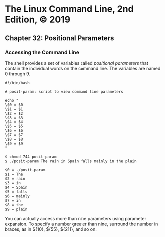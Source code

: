 # The Linux Command Line, 2nd Edition, © 2019

## Chapter 32: Positional Parameters

### Accessing the Command Line

The shell provides a set of variables called _positional parameters_ that contain the individual words on the command line. The variables are named 0 through 9.

```
#!/bin/bash

# posit-param: script to view command line parameters

echo "
\$0 = $0
\$1 = $1
\$2 = $2
\$3 = $3
\$4 = $4
\$5 = $5
\$6 = $6
\$7 = $7
\$8 = $8
\$9 = $9
"
```

```
$ chmod 744 posit-param
$ ./posit-param The rain in Spain falls mainly in the plain

$0 = ./posit-param
$1 = The
$2 = rain
$3 = in
$4 = Spain
$5 = falls
$6 = mainly
$7 = in
$8 = the
$9 = plain

```

You can actually access more than nine parameters using parameter expansion. To specify a number greater than nine, surround the number in braces, as in ${10}, ${55}, ${211}, and so on.
